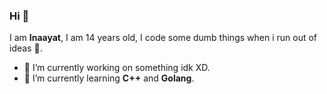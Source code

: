 ### Hi 👋

I am __Inaayat__, I am 14 years old, I code some dumb things when i run out of ideas 🤣.

- 🔭 I’m currently working on something idk XD.
- 🌱 I’m currently learning __C++__ and __Golang__.

